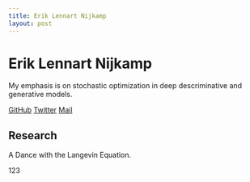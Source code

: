 ```yaml
---
title: Erik Lennart Nijkamp
layout: post
---
```


# Erik Lennart Nijkamp

My emphasis is on stochastic optimization in deep descriminative and generative models.

[GitHub](https://github.com/enijkamp)  [Twitter](https://twitter.com/erik_nijkamp) [Mail](mailto:erik.nijkamp@gmail.com)

## Research

A Dance with the Langevin Equation.

123